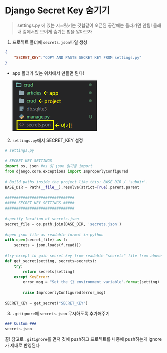 # Django Secret Key 숨기기

> settings.py 에 있는 시크릿키는 깃헙같이 오픈된 공간에는 올라가면 안됨! 몰래 내 컴에서만 보이게 숨기는 법을 알아보자





1. 프로젝트 폴더에 `secrets.json`파일 생성

```json
{
    "SECRET_KEY":"COPY AND PASTE SECRET KEY FROM settings.py"
}
```

- app 폴더가 있는 위치에서 만들면 된다! 

  ![image-20200930224707874](img/image-20200930224707874.png)



2. `settings.py`에서 SECRET_KEY 설정

```python
# settings.py

# SECRET KEY SETTINGS
import os, json	#os 및 json 읽기용 import
from django.core.exceptions import ImproperlyConfigured

# Build paths inside the project like this: BASE_DIR / 'subdir'.
BASE_DIR = Path(__file__).resolve(strict=True).parent.parent

###############################
##### SECRET KEY SETTINGS #####
###############################

#specify location of secrets.json
secret_file = os.path.join(BASE_DIR, 'secrets.json')	

#open json file as readable format in python
with open(secret_file) as f:
    secrets = json.loads(f.read())

#try-except to gain secret key from readable "secrets" file from above
def get_secret(setting, secrets=secrets):
    try:
        return secrets[setting]
    except KeyError:
        error_msg = "Set the {} environment variable".format(setting)
        
        raise ImproperlyConfigured(error_msg)

SECRET_KEY = get_secret("SECRET_KEY")
```



3. `.gitignore`에 `secrets.json` 무시하도록 추가해주기

```markdown
### Custom ###
secrets.json
```



끝! 참고로 `.gitignore`를 먼저 깃에 push하고 프로젝트를 나중에 push하는게 ignore가 제대로 반영된다